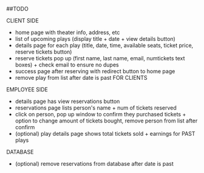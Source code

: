 ##TODO

CLIENT SIDE

- home page with theater info, address, etc
- list of upcoming plays (display title + date + view details button)
- details page for each play (title, date, time, available seats, ticket price, reserve tickets button)
- reserve tickets pop up (first name, last name, email, numtickets text boxes) + check email to ensure no dupes
- success page after reserving with redirect button to home page
- remove play from list after date is past FOR CLIENTS

EMPLOYEE SIDE

- details page has view reservations button
- reservations page lists person's name + num of tickets reserved
- click on person, pop up window to confirm they purchased tickets + option to change amount of tickets bought, remove person from list after confirm
- (optional) play details page shows total tickets sold + earnings for PAST plays

DATABASE

- (optional) remove reservations from database after date is past
